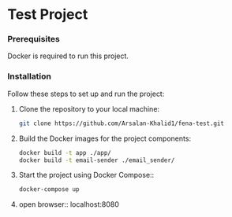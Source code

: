 # Test Project

### Prerequisites

Docker is required to run this project.

### Installation

Follow these steps to set up and run the project:

1. Clone the repository to your local machine:

   ```bash
   git clone https://github.com/Arsalan-Khalid1/fena-test.git

   ```

2. Build the Docker images for the project components:

   ```bash
   docker build -t app ./app/
   docker build -t email-sender ./email_sender/

   ```

3. Start the project using Docker Compose::

   ```bash
   docker-compose up
   ```

4. open browser::
   localhost:8080

